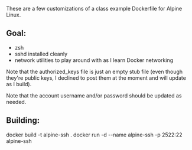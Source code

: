 These are a few customizations of a class example Dockerfile for Alpine Linux.

## Goal:
* zsh  
* sshd installed cleanly  
* network utilities to play around with as I learn Docker networking  

Note that the authorized_keys file is just an empty stub file (even though they're public keys, I declined to post them at the moment and will update as I build).

Note that the account username and/or password should be updated as needed.

## Building:
docker build -t alpine-ssh .
docker run -d --name alpine-ssh -p 2522:22 alpine-ssh
